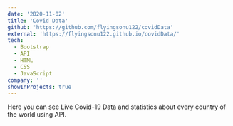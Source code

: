```yaml
---
date: '2020-11-02'
title: 'Covid Data'
github: 'https://github.com/flyingsonu122/covidData'
external: 'https://flyingsonu122.github.io/covidData/'
tech:
  - Bootstrap
  - API
  - HTML
  - CSS
  - JavaScript
company: ''
showInProjects: true
---
```


Here you can see Live Covid-19 Data and statistics about every country of the world using API.
